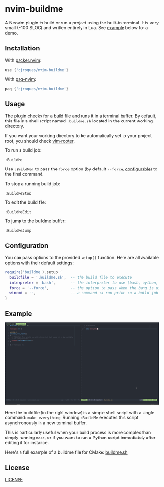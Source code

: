 # nvim-buildme

A Neovim plugin to build or run a project using the built-in terminal. It is
very small (~100 SLOC) and written entirely in Lua. See [example](#example)
below for a demo.

## Installation
With [packer.nvim](https://github.com/wbthomason/packer.nvim):
```lua
use {'ojroques/nvim-buildme'}
```

With [paq-nvim](https://github.com/savq/paq-nvim):
```lua
paq {'ojroques/nvim-buildme'}
```

## Usage
The plugin checks for a build file and runs it in a terminal buffer. By default,
this file is a shell script named `.buildme.sh` located in the current working
directory.

If you want your working directory to be automatically set to your project root,
you should check [vim-rooter](https://github.com/airblade/vim-rooter).

To run a build job:
```vim
:BuildMe
```
Use `:BuildMe!` to pass the `force` option (by default `--force`,
[configurable](#configuration)) to the final command.

To stop a running build job:
```vim
:BuildMeStop
```

To edit the build file:
```vim
:BuildMeEdit
```

To jump to the buildme buffer:
```vim
:BuildMeJump
```

## Configuration
You can pass options to the provided `setup()` function. Here are all available
options with their default settings:
```lua
require('buildme').setup {
  buildfile = '.buildme.sh',  -- the build file to execute
  interpreter = 'bash',       -- the interpreter to use (bash, python, ...)
  force = '--force',          -- the option to pass when the bang is used
  wincmd = '',                -- a command to run prior to a build job (split, vsplit, ...)
}
```

## Example
![demo](./demo.gif)

Here the buildfile (in the right window) is a simple shell script with a single
command: `make everything`. Running `:BuildMe` executes this script
asynchronously in a new terminal buffer.

This is particularly useful when your build process is more complex than simply
running `make`, or if you want to run a Python script immediately after editing
it for instance.

Here's a full example of a buildme file for CMake:
[buildme.sh](https://gist.github.com/ojroques/9824c85cfd1eabafb3c0be5530c35b5a)

## License
[LICENSE](./LICENSE)
